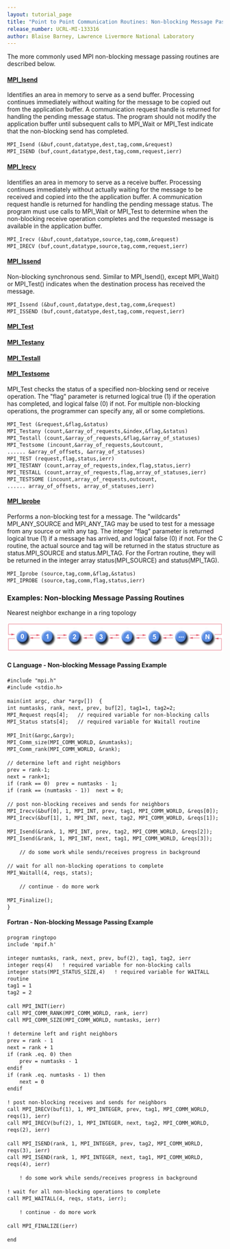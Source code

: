 ```yaml
---
layout: tutorial_page
title: "Point to Point Communication Routines: Non-blocking Message Passing Routines"
release_number: UCRL-MI-133316
author: Blaise Barney, Lawrence Livermore National Laboratory
---
```


The more commonly used MPI non-blocking message passing routines are described below.

#### [MPI_Isend](non_blocking/MPI_Isend.txt)

Identifies an area in memory to serve as a send buffer. Processing continues immediately without waiting for the message to be copied out from the application buffer. A communication request handle is returned for handling the pending message status. The program should not modify the application buffer until subsequent calls to MPI_Wait or MPI_Test indicate that the non-blocking send has completed.

```
MPI_Isend (&buf,count,datatype,dest,tag,comm,&request)
MPI_ISEND (buf,count,datatype,dest,tag,comm,request,ierr)
```

#### [MPI_Irecv](non_blocking/MPI_Irecv.txt)

Identifies an area in memory to serve as a receive buffer. Processing continues immediately without actually waiting for the message to be received and copied into the the application buffer. A communication request handle is returned for handling the pending message status. The program must use calls to MPI_Wait or MPI_Test to determine when the non-blocking receive operation completes and the requested message is available in the application buffer.

```
MPI_Irecv (&buf,count,datatype,source,tag,comm,&request)
MPI_IRECV (buf,count,datatype,source,tag,comm,request,ierr)
```

#### [MPI_Issend](non_blocking/MPI_Issend.txt)

Non-blocking synchronous send. Similar to MPI_Isend(), except MPI_Wait() or MPI_Test() indicates when the destination process has received the message.

```
MPI_Issend (&buf,count,datatype,dest,tag,comm,&request)
MPI_ISSEND (buf,count,datatype,dest,tag,comm,request,ierr)
```

#### [MPI_Test](non_blocking/MPI_Test.txt)
#### [MPI_Testany](non_blocking/MPI_Testany.txt)
#### [MPI_Testall](non_blocking/MPI_Testall.txt)
#### [MPI_Testsome](non_blocking/MPI_Testsome.txt)

MPI_Test checks the status of a specified non-blocking send or receive operation. The "flag" parameter is returned logical true (1) if the operation has completed, and logical false (0) if not. For multiple non-blocking operations, the programmer can specify any, all or some completions.

```
MPI_Test (&request,&flag,&status)
MPI_Testany (count,&array_of_requests,&index,&flag,&status)
MPI_Testall (count,&array_of_requests,&flag,&array_of_statuses)
MPI_Testsome (incount,&array_of_requests,&outcount,
...... &array_of_offsets, &array_of_statuses)
MPI_TEST (request,flag,status,ierr)
MPI_TESTANY (count,array_of_requests,index,flag,status,ierr)
MPI_TESTALL (count,array_of_requests,flag,array_of_statuses,ierr)
MPI_TESTSOME (incount,array_of_requests,outcount,
...... array_of_offsets, array_of_statuses,ierr)
```

#### [MPI_Iprobe](non_blocking/MPI_Iprobe.txt)

Performs a non-blocking test for a message. The "wildcards" MPI_ANY_SOURCE and MPI_ANY_TAG may be used to test for a message from any source or with any tag. The integer "flag" parameter is returned logical true (1) if a message has arrived, and logical false (0) if not. For the C routine, the actual source and tag will be returned in the status structure as status.MPI_SOURCE and status.MPI_TAG. For the Fortran routine, they will be returned in the integer array status(MPI_SOURCE) and status(MPI_TAG).

```
MPI_Iprobe (source,tag,comm,&flag,&status)
MPI_IPROBE (source,tag,comm,flag,status,ierr)
```

### Examples: Non-blocking Message Passing Routines

Nearest neighbor exchange in a ring topology

![ringtopo](images/ringtopo.gif)

#### C Language - Non-blocking Message Passing Example
```
#include "mpi.h"
#include <stdio.h>

main(int argc, char *argv[])  {
int numtasks, rank, next, prev, buf[2], tag1=1, tag2=2;
MPI_Request reqs[4];   // required variable for non-blocking calls
MPI_Status stats[4];   // required variable for Waitall routine

MPI_Init(&argc,&argv);
MPI_Comm_size(MPI_COMM_WORLD, &numtasks);
MPI_Comm_rank(MPI_COMM_WORLD, &rank);

// determine left and right neighbors
prev = rank-1;
next = rank+1;
if (rank == 0)  prev = numtasks - 1;
if (rank == (numtasks - 1))  next = 0;

// post non-blocking receives and sends for neighbors
MPI_Irecv(&buf[0], 1, MPI_INT, prev, tag1, MPI_COMM_WORLD, &reqs[0]);
MPI_Irecv(&buf[1], 1, MPI_INT, next, tag2, MPI_COMM_WORLD, &reqs[1]);

MPI_Isend(&rank, 1, MPI_INT, prev, tag2, MPI_COMM_WORLD, &reqs[2]);
MPI_Isend(&rank, 1, MPI_INT, next, tag1, MPI_COMM_WORLD, &reqs[3]);

    // do some work while sends/receives progress in background

// wait for all non-blocking operations to complete
MPI_Waitall(4, reqs, stats);

    // continue - do more work

MPI_Finalize();
}
```

#### Fortran - Non-blocking Message Passing Example

```
program ringtopo
include 'mpif.h'

integer numtasks, rank, next, prev, buf(2), tag1, tag2, ierr
integer reqs(4)   ! required variable for non-blocking calls
integer stats(MPI_STATUS_SIZE,4)   ! required variable for WAITALL routine
tag1 = 1
tag2 = 2

call MPI_INIT(ierr)
call MPI_COMM_RANK(MPI_COMM_WORLD, rank, ierr)
call MPI_COMM_SIZE(MPI_COMM_WORLD, numtasks, ierr)

! determine left and right neighbors
prev = rank - 1
next = rank + 1
if (rank .eq. 0) then
    prev = numtasks - 1
endif
if (rank .eq. numtasks - 1) then
    next = 0
endif

! post non-blocking receives and sends for neighbors
call MPI_IRECV(buf(1), 1, MPI_INTEGER, prev, tag1, MPI_COMM_WORLD, reqs(1), ierr)
call MPI_IRECV(buf(2), 1, MPI_INTEGER, next, tag2, MPI_COMM_WORLD, reqs(2), ierr)

call MPI_ISEND(rank, 1, MPI_INTEGER, prev, tag2, MPI_COMM_WORLD, reqs(3), ierr)
call MPI_ISEND(rank, 1, MPI_INTEGER, next, tag1, MPI_COMM_WORLD, reqs(4), ierr)

    ! do some work while sends/receives progress in background

! wait for all non-blocking operations to complete
call MPI_WAITALL(4, reqs, stats, ierr);

    ! continue - do more work

call MPI_FINALIZE(ierr)

end
```
